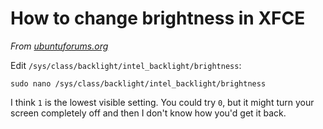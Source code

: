 # How to change brightness in XFCE

_From [ubuntuforums.org](https://ubuntuforums.org/showthread.php?t=2198860)_

Edit `/sys/class/backlight/intel_backlight/brightness`:

```
sudo nano /sys/class/backlight/intel_backlight/brightness
```

I think `1` is the lowest visible setting. You could try `0`, but it might turn your screen completely off and then I don't know how you'd get it back.
